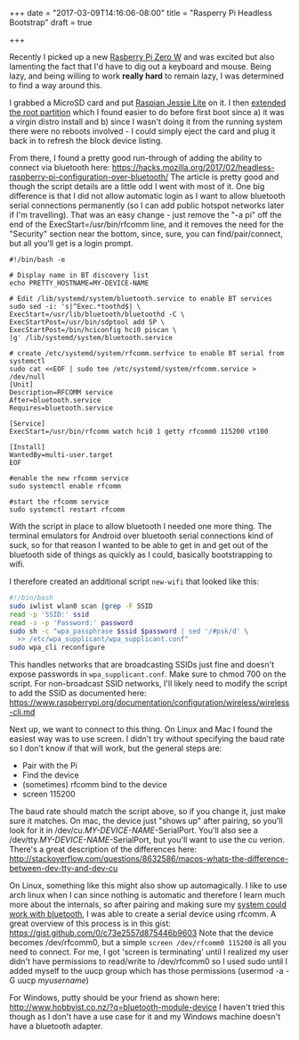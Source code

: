 +++
date = "2017-03-09T14:16:06-08:00"
title = "Rasperry Pi Headless Bootstrap"
draft = true

+++

Recently I picked up a new [Rasberry Pi Zero W](https://www.raspberrypi.org/magpi/pi-zero-w/)
and was excited but also lamenting the fact that I'd have to dig out a keyboard
and mouse. Being lazy, and being willing to work **really hard** to remain
lazy, I was determined to find a way around this.

I grabbed a MicroSD card and put [Raspian Jessie Lite](https://www.raspberrypi.org/downloads/raspbian/)
on it. I then [extended the root partition](http://raspberrypi.stackexchange.com/questions/499/how-can-i-resize-my-root-partition)
which I found easier to do before first boot since a) it was a virgin distro
install and b) since I wasn't doing it from the running system there were no
reboots involved - I could simply eject the card and plug it back in to
refresh the block device listing.

From there, I found a pretty good run-through of adding the ability to
connect via bluetooth here: https://hacks.mozilla.org/2017/02/headless-raspberry-pi-configuration-over-bluetooth/
The article is pretty good and though the script details are a little odd
I went with most of it. One big difference is that I did not allow automatic
login as I want to allow bluetooth serial connections permanently (so I can
add public hotspot networks later if I'm travelling). That was an easy change -
just remove the "-a pi" off the end of the ExecStart=/usr/bin/rfcomm line,
and it removes the need for the "Security" section near the bottom, since,
sure, you can find/pair/connect, but all you'll get is a login prompt.

```
#!/bin/bash -e

# Display name in BT discovery list
echo PRETTY_HOSTNAME=MY-DEVICE-NAME

# Edit /lib/systemd/system/bluetooth.service to enable BT services
sudo sed -i: 's|^Exec.*toothd$| \
ExecStart=/usr/lib/bluetooth/bluetoothd -C \
ExecStartPost=/usr/bin/sdptool add SP \
ExecStartPost=/bin/hciconfig hci0 piscan \
|g' /lib/systemd/system/bluetooth.service

# create /etc/systemd/system/rfcomm.serfvice to enable BT serial from systemctl
sudo cat <<EOF | sudo tee /etc/systemd/system/rfcomm.service > /dev/null
[Unit]
Description=RFCOMM service
After=bluetooth.service
Requires=bluetooth.service

[Service]
ExecStart=/usr/bin/rfcomm watch hci0 1 getty rfcomm0 115200 vt100

[Install]
WantedBy=multi-user.target
EOF

#enable the new rfcomm service
sudo systemctl enable rfcomm

#start the rfcomm service
sudo systemctl restart rfcomm
```

With the script in place to allow bluetooth I needed one more thing. The
terminal emulators for Android over bluetooth serial connections kind of suck,
so for that reason I wanted to be able to get in and get out of the bluetooth
side of things as quickly as I could, basically bootstrapping to wifi.

I therefore created an additional script ```new-wifi``` that looked like this:

```bash
#!/bin/bash
sudo iwlist wlan0 scan |grep -F SSID
read -p 'SSID:' ssid
read -s -p 'Password:' password
sudo sh -c "wpa_passphrase $ssid $password | sed '/#psk/d' \
  >> /etc/wpa_supplicant/wpa_supplicant.conf"
sudo wpa_cli reconfigure
```

This handles networks that are broadcasting SSIDs just fine and doesn't
expose passwords in ```wpa_supplicant.conf```. Make sure to chmod 700
on the script. For non-broadcast SSID networks, I'll likely need to
modify the script to add the SSID as documented here:
https://www.raspberrypi.org/documentation/configuration/wireless/wireless-cli.md

Next up, we want to connect to this thing. On Linux and Mac I found the
easiest way was to use screen. I didn't try without specifying the baud rate
so I don't know if that will work, but the general steps are:

* Pair with the Pi
* Find the device
* (sometimes) rfcomm bind to the device
* screen <dev> 115200

The baud rate should match the script above, so if you change it, just make
sure it matches. On mac, the device just "shows up" after pairing, so you'll
look for it in /dev/cu.*MY-DEVICE-NAME*-SerialPort. You'll also see a
/dev/tty.*MY-DEVICE-NAME*-SerialPort, but you'll want to use the cu verion.
There's a great description of the differences here: http://stackoverflow.com/questions/8632586/macos-whats-the-difference-between-dev-tty-and-dev-cu

On Linux, something like this might also show up automagically. I like
to use arch linux when I can since nothing is automatic and therefore I
learn much more about the internals, so after pairing and making sure
my [system could work with bluetooth](https://wiki.archlinux.org/index.php/bluetooth),
I was able to create a serial device using rfcomm. A great overview of this
process is in this gist: https://gist.github.com/0/c73e2557d875446b9603
Note that the device becomes /dev/rfcomm0, but a simple ```screen /dev/rfcomm0 115200```
is all you need to connect. For me, I got 'screen is terminating' until I
realized my user didn't have permissions to read/write to /dev/rfcomm0 so I
used sudo until I added myself to the uucp group which has those permissions
(usermod -a -G uucp *myusername*)

For Windows, putty should be your friend as shown here:
http://www.hobbyist.co.nz/?q=bluetooth-module-device
I haven't tried this though as I don't have a use case for it and my Windows
machine doesn't have a bluetooth adapter.
